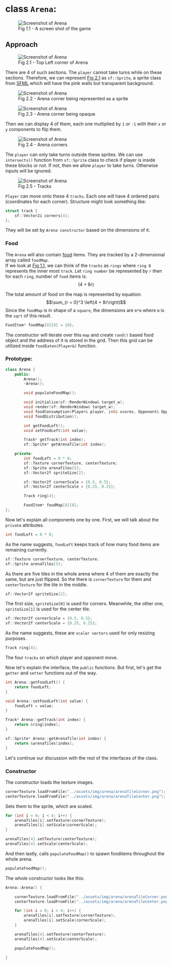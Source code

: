 # class `Arena`:
<figure id="fig_1.1">
    <img src="./img/Arena.png" alt="Screenshot of Arena">
    <figcaption>Fig 1.1 - A screen shot of the game</figcaption>
</figure>

## Approach 
<figure id="fig_2.1"s>
    <img src="./img/Arena_corner.png" alt="Screenshot of Arena">
    <figcaption>Fig 2.1 - Top Left corner of Arena</figcaption>
</figure>

There are 4 of such sections. 
The `player` cannot take turns while on these sections. 
Therefore, we can represent <a href="#fig_2.1">Fig 2.1</a> as `sf::Sprite`, a sprite class from [SFML](https://www.sfml-dev.org/) which will have the pink walls but transparent background.

<figure id="fig_2.2"s>
    <img src="./img/Arena_corner2.png" alt="Screenshot of Arena">
    <figcaption>Fig 2.2 - Arena corner being represented as a sprite</figcaption>
</figure>
<figure id="fig_2.3">
    <img src="./img/Arena_corner3.png" alt="Screenshot of Arena">
    <figcaption>Fig 2.3 - Arena corner being opaque</figcaption>
</figure>

Then we can display 4 of them, each one multiplied by `1` or `-1` with their `x` or `y` components to flip them.

<figure id="fig_2.4">
    <img src="./img/Arena_corners.png" alt="Screenshot of Arena">
    <figcaption>Fig 2.4 - Arena corners</figcaption>
</figure>

The `player` can only take turns outside these sprites. 
We can use `intersects()` function from `sf::Sprite` class to check if player is inside these blocks or not. 
If not, then we allow `player` to take turns. 
Otherwise inputs will be ignored. 

<figure id="fig_2.5">
    <img src="./img/tracks.png" alt="Screenshot of Arena">
    <figcaption>Fig 2.5 - Tracks</figcaption>
</figure>

`Player` can move onto these 4 `tracks`. 
Each one will have 4 ordered pairs (coordinates for each corner). 
Structure might look something like:
```cpp
struct track {
    sf::Vector2i corners[4];
};
```
They will be set by `Arena constructor` based on the dimensions of it. 

### Food
The `Arena` will also contain [food](./food.md) items. 
They are tracked by a 2-dimensional array called `foodMap`.  
If we look at <a href="#fig_1.1">Fig 1.1</a>, we can think of the `tracks` as `rings` where `ring 0` represents the inner most `track`. 
Let `ring number` be represented by `r` then for each `ring`, number of `food` items is: 
$$\left( 4 + 8r \right)$$

The total amount of food on the map is represented by equation:
$$\sum_{r = 0}^3 \left(4 + 8r\right)$$
Since the `foodMap` is in shape of a `square`, the dimensions are `m*m` where `m` is the `sqrt` of this result. 
```cpp
FoodItem* foodMap[8][8] = {0};
```
The constructor will iterate over this `map` and create `rand()` based food object and the address of it is stored in the grid.
Then this grid can be utilized inside `foodEaten(Player&)` function.

### Prototype:
```cpp
class Arena {
    public:
        Arena();
        ~Arena();

        void populateFoodMap();

        void initialize(sf::RenderWindow& target_w);
        void render(sf::RenderWindow& target_w);
        void foodConsumption(Player& player, int& scores, Opponent& Opponent, sf::Clock& ticks);
        void foodDistribution();

        int getFoodLeft();
        void setFoodLeft(int value);

        Track* getTrack(int index);
        sf::Sprite* getArenaTile(int index);

    private:
        int foodLeft = 8 * 8;
        sf::Texture cornerTexture, centerTexture;
        sf::Sprite arenaTiles[5];
        sf::Vector2f spriteSize[2];

        sf::Vector2f cornerScale = {0.5, 0.5};
        sf::Vector2f centerScale = {0.25, 0.25};

        Track ring[4];

        FoodItem* foodMap[8][8];
};
```
Now let's explain all components one by one. First, we will talk about the `private` attributes.
```cpp
int foodLeft = 8 * 8;
```
As the name suggests, `foodLeft` keeps track of how many food items are remaining currently.

```cpp
sf::Texture cornerTexture, centerTexture;
sf::Sprite arenaTiles[5];
```
As there are five tiles in the whole arena where 4 of them are exactly the same, but are just flipped. So the there is `cornerTexture` for them and `centerTexture` for the tile in the middle.

```cpp
sf::Vector2f spriteSize[2];
```
The first size, `spriteSize[0]` is used for corners. Meanwhile, the other one, `spriteSize[1]` is used for the center tile.

```cpp
sf::Vector2f cornerScale = {0.5, 0.5};
sf::Vector2f centerScale = {0.25, 0.25};
```
As the name suggests, these are `scalar vectors` used for only resizing purposes.

```cpp
Track ring[4];
```
The four `tracks` on which player and opponent move.

Now let's explain the interface, the `public` functions. But first, let's get the `getter` and `setter` functions out of the way.
```cpp
int Arena::getFoodLeft() {
    return foodLeft;
}

void Arena::setFoodLeft(int value) {
    foodLeft = value;
}

Track* Arena::getTrack(int index) {
    return &ring[index];
}

sf::Sprite* Arena::getArenaTile(int index) {
    return &arenaTiles[index];
}
```

Let's continue our discussion with the rest of the interfaces of the class.

### Constructor
The constructor loads the texture images.
```cpp
cornerTexture.loadFromFile("../assets/img/arena/arenaTileCorner.png");
centerTexture.loadFromFile("../assets/img/arena/arenaTileCenter.png");
```
Sets them to the sprite, which are scaled.
```cpp
for (int i = 0; i < 4; i++) {
    arenaTiles[i].setTexture(cornerTexture);
    arenaTiles[i].setScale(cornerScale);
}

arenaTiles[4].setTexture(centerTexture);
arenaTiles[4].setScale(centerScale);
```
And then lastly, calls `populateFoodMap()` to spawn fooditems throughout the whole arena.
```cpp
populateFoodMap();
```
The whole constructor looks like this:
```cpp
Arena::Arena() {

    cornerTexture.loadFromFile("../assets/img/arena/arenaTileCorner.png");
    centerTexture.loadFromFile("../assets/img/arena/arenaTileCenter.png");

    for (int i = 0; i < 4; i++) {
        arenaTiles[i].setTexture(cornerTexture);
        arenaTiles[i].setScale(cornerScale);
    }

    arenaTiles[4].setTexture(centerTexture);
    arenaTiles[4].setScale(centerScale);

    populateFoodMap();

}
```
